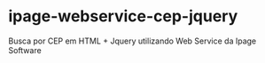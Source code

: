 # ipage-webservice-cep-jquery
Busca por CEP em HTML + Jquery utilizando Web Service da Ipage Software
